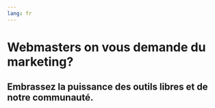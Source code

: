 ```yaml
---
lang: fr
---
```

# Webmasters on vous demande du marketing?
## Embrassez la puissance des outils libres et de notre communauté.
